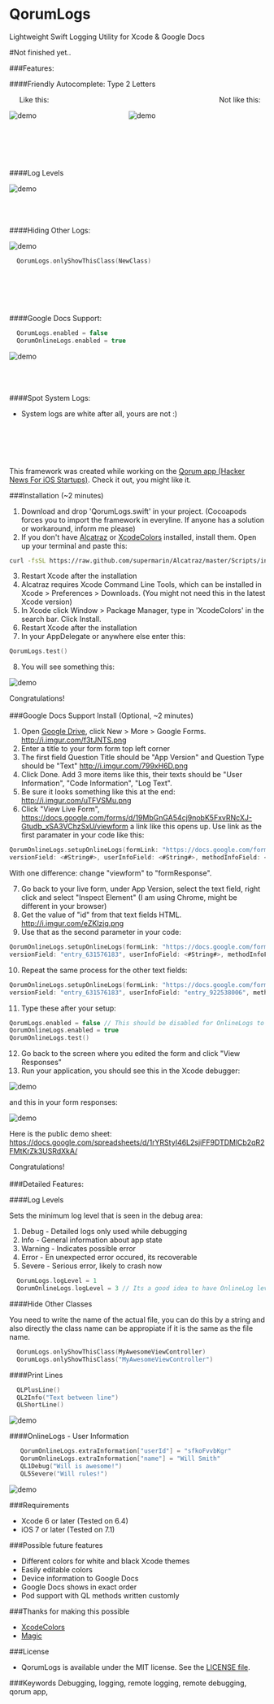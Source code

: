 # QorumLogs
Lightweight Swift Logging Utility for Xcode & Google Docs

#Not finished yet..

###Features:

####Friendly Autocomplete: Type 2 Letters

&nbsp;&nbsp;&nbsp;&nbsp;&nbsp;Like this: &nbsp;&nbsp;&nbsp;&nbsp;&nbsp;&nbsp;&nbsp;&nbsp;&nbsp;&nbsp;&nbsp;&nbsp;&nbsp;&nbsp;&nbsp;&nbsp;&nbsp;&nbsp;&nbsp;&nbsp;&nbsp;&nbsp;&nbsp;&nbsp;&nbsp;&nbsp;&nbsp;&nbsp;&nbsp;&nbsp;&nbsp;&nbsp;&nbsp;&nbsp;&nbsp;&nbsp;&nbsp;&nbsp;&nbsp;&nbsp;&nbsp;&nbsp;&nbsp;&nbsp;&nbsp;&nbsp;&nbsp;&nbsp;&nbsp;&nbsp;&nbsp;&nbsp;&nbsp;&nbsp;&nbsp;&nbsp;&nbsp;&nbsp;&nbsp;&nbsp;&nbsp;&nbsp;&nbsp;&nbsp;&nbsp;&nbsp;&nbsp;&nbsp;&nbsp;&nbsp;&nbsp;&nbsp;&nbsp;&nbsp;&nbsp;&nbsp;&nbsp;&nbsp;&nbsp;&nbsp;&nbsp;&nbsp;&nbsp; Not like this:

![demo](http://i.imgur.com/XEqB5Tg.gif)&nbsp;&nbsp;&nbsp;&nbsp;&nbsp;&nbsp;&nbsp;&nbsp;&nbsp;&nbsp;&nbsp;&nbsp;&nbsp;&nbsp;&nbsp;&nbsp;&nbsp;&nbsp;&nbsp;&nbsp;&nbsp;&nbsp;&nbsp;&nbsp;&nbsp;&nbsp;&nbsp;&nbsp;&nbsp;&nbsp;&nbsp;&nbsp;&nbsp;&nbsp;&nbsp;&nbsp;&nbsp;&nbsp;&nbsp;&nbsp;&nbsp;&nbsp;&nbsp;&nbsp;&nbsp;&nbsp;![demo](http://i.imgur.com/8x5T0mx.gif)

</br></br></br></br>

####Log Levels

![demo](http://i.imgur.com/WR5C9mB.png)
</br></br></br></br>

####Hiding Other Logs:

![demo](http://i.imgur.com/350Xexj.png)

```swift
  QorumLogs.onlyShowThisClass(NewClass)
```
</br></br></br></br>

####Google Docs Support:
```swift
  QorumLogs.enabled = false
  QorumOnlineLogs.enabled = true
```
![demo](http://i.imgur.com/TtYAHfW.png)
</br></br></br></br>

####Spot System Logs:

- System logs are white after all, yours are not :)

</br></br></br></br>

This framework was created while working on the [Qorum app (Hacker News For iOS Startups)](http://www.joinqorum.com/). Check it out, you might like it.

###Installation (~2 minutes)

1. Download and drop 'QorumLogs.swift' in your project. (Cocoapods forces you to import the framework in everyline. If anyone has a solution or workaround, inform me please)
2. If you don't have [Alcatraz](https://github.com/supermarin/Alcatraz) or [XcodeColors](https://github.com/robbiehanson/XcodeColors) installed, install them.
Open up your terminal and paste this:

  ``` bash
curl -fsSL https://raw.github.com/supermarin/Alcatraz/master/Scripts/install.sh | sh
   ```
3. Restart Xcode after the installation
4. Alcatraz requires Xcode Command Line Tools, which can be installed in Xcode > Preferences > Downloads. (You might not need this in the latest Xcode version)
5. In Xcode click Window > Package Manager, type in 'XcodeColors' in the search bar. Click Install.
6. Restart Xcode after the installation
7. In your AppDelegate or anywhere else enter this:
 
  ```swift
  QorumLogs.test()
  ```
8. You will see something this:

![demo](http://i.imgur.com/xMRrgv2.png)

Congratulations!
</br></br>
###Google Docs Support Install (Optional, ~2 minutes)

1. Open [Google Drive](https://drive.google.com/), click New > More > Google Forms. http://i.imgur.com/f3tJNTS.png
2. Enter a title to your form form top left corner
3. The first field Question Title should be "App Version" and Question Type should be "Text" http://i.imgur.com/799xH6D.png
4. Click Done. Add 3 more items like this, their texts should be "User Information", "Code Information", "Log Text". 
5. Be sure it looks something like this at the end: http://i.imgur.com/uTFVSMu.png 
6. Click "View Live Form", https://docs.google.com/forms/d/19MbGnGA54cj9nobK5FxvRNcXJ-Gtudb_xSA3VChzSxU/viewform a link like this opens up. Use link as the first paramater in your code like this:
  
  ```swift
QorumOnlineLogs.setupOnlineLogs(formLink: "https://docs.google.com/forms/d/19MbGnGA54cj9nobK5FxvRNcXJ-Gtudb_xSA3VChzSxU/formResponse", 
versionField: <#String#>, userInfoField: <#String#>, methodInfoField: <#String#>, textField: <#String#>)
  ```
With one difference: change "viewform" to "formResponse".

7. Go back to your live form, under App Version, select the text field, right click and select "Inspect Element" (I am using Chrome, might be different in your browser) 
8. Get the value of "id" from that text fields HTML. http://i.imgur.com/eZKlzjq.png
9. Use that as the second parameter in your code:

  ```swift
QorumOnlineLogs.setupOnlineLogs(formLink: "https://docs.google.com/forms/d/19MbGnGA54cj9nobK5FxvRNcXJ-Gtudb_xSA3VChzSxU/formResponse", 
versionField: "entry_631576183", userInfoField: <#String#>, methodInfoField: <#String#>, textField: <#String#>)
  ```
10. Repeat the same process for the other text fields:

  ```swift
QorumOnlineLogs.setupOnlineLogs(formLink: "https://docs.google.com/forms/d/19MbGnGA54cj9nobK5FxvRNcXJ-Gtudb_xSA3VChzSxU/formResponse", 
versionField: "entry_631576183", userInfoField: "entry_922538006", methodInfoField: "entry_836974774", textField: "entry_526236259")
  ```
11. Type these after your setup:

  ```swift
  QorumLogs.enabled = false // This should be disabled for OnlineLogs to work
  QorumOnlineLogs.enabled = true
  QorumOnlineLogs.test()
  ```
12. Go back to the screen where you edited the form and click "View Responses"
13. Run your application, you should see this in the Xcode debugger:

![demo](http://i.imgur.com/DLzZmfl.png)

and this in your form responses:

![demo](http://i.imgur.com/LJmc13G.png)

Here is the public demo sheet: https://docs.google.com/spreadsheets/d/1rYRStyI46L2sjiFF9DTDMlCb2qR2FMtKrZk3USRdXkA/

Congratulations!
</br></br>
###Detailed Features:

####Log Levels

Sets the minimum log level that is seen in the debug area:

1. Debug - Detailed logs only used while debugging
2. Info - General information about app state
3. Warning - Indicates possible error
4. Error - En unexpected error occured, its recoverable
5. Severe - Serious error, likely to crash now
```swift
  QorumLogs.logLevel = 1
  QorumOnlineLogs.logLevel = 3 // Its a good idea to have OnlineLog level a bit higher
```

####Hide Other Classes

You need to write the name of the actual file, you can do this by a string and also directly the class name can be appropiate if it is the same as the file name.
```swift
  QorumLogs.onlyShowThisClass(MyAwesomeViewController)
  QorumLogs.onlyShowThisClass("MyAwesomeViewController")
```

####Print Lines
```swift
  QLPlusLine()
  QL2Info("Text between line")
  QLShortLine()
```
![demo](http://i.imgur.com/hQWOYit.png)

####OnlineLogs - User Information
```swift
   QorumOnlineLogs.extraInformation["userId"] = "sfkoFvvbKgr"
   QorumOnlineLogs.extraInformation["name"] = "Will Smith"
   QL1Debug("Will is awesome!")
   QL5Severe("Will rules!")
```
![demo](http://i.imgur.com/5xoVRrY.png)

###Requirements

- Xcode 6 or later (Tested on 6.4)
- iOS 7 or later (Tested on 7.1)

###Possible future features

- Different colors for white and black Xcode themes
- Easily editable colors
- Device information to Google Docs
- Google Docs shows in exact order
- Pod support with QL methods written customly

###Thanks for making this possible
- [XcodeColors](https://github.com/robbiehanson/XcodeColors)
- [Magic](https://github.com/ArtSabintsev/Magic)


###License
- QorumLogs is available under the MIT license. See the [LICENSE file](https://github.com/goktugyil/QorumLogs/blob/master/LICENSE).

###Keywords
Debugging, logging, remote logging, remote debugging, qorum app,  
